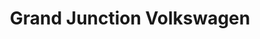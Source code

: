 ---
title: "Grand Junction Volkswagen"
url: /grand-junction/grand-junction-volkswagen/
shop: Autohaus
---